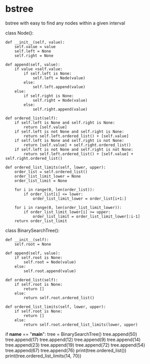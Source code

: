# bstree
bstree with easy to find any nodes within a given interval

class Node():

    def __init__(self, value):
        self.value = value
        self.left = None
        self.right = None

    def append(self, value):
        if value <self.value:
            if self.left is None:
                self.left = Node(value)
            else:
                self.left.append(value)
        else:
            if self.right is None:
                self.right = Node(value)
            else:
                self.right.append(value)
                
    def ordered_list(self):
        if self.left is None and self.right is None:
            return [self.value]
        if self.left is not None and self.right is None:
            return self.left.ordered_list() + [self.value]
        if self.left is None and self.right is not None:
            return [self.value] + self.right.ordered_list()
        if self.left is not None and self.right is not None:
            return self.left.ordered_list() + [self.value] + self.right.ordered_list()
        
    def ordered_list_limits(self, lower, upper):
        order_list = self.ordered_list()
        order_list_limit_lower = None
        order_list_limit = None
        
        for i in range(0, len(order_list)):
            if order_list[i] <= lower:
                order_list_limit_lower = order_list[i+1:]

        for i in range(0, len(order_list_limit_lower)):
            if order_list_limit_lower[i] >= upper:
                order_list_limit = order_list_limit_lower[:i-1]
        return order_list_limit

class BinarySearchTree():

    def __init__(self):
        self.root = None

    def append(self, value):
        if self.root is None:
            self.root = Node(value)
        else:
            self.root.append(value)

    def ordered_list(self):
        if self.root is None:
            return []
        else:
            return self.root.ordered_list()

    def ordered_list_limits(self, lower, upper):
        if self.root is None:
            return []
        else:
            return self.root.ordered_list_limits(lower, upper)


if __name__ == "__main__":
    tree = BinarySearchTree()
    tree.append(50)
    tree.append(17)
    tree.append(12)
    tree.append(9)
    tree.append(14)
    tree.append(23)
    tree.append(19)
    tree.append(72)
    tree.append(54)
    tree.append(67)
    tree.append(76)
    print(tree.ordered_list())
    print(tree.ordered_list_limits(14, 70))
